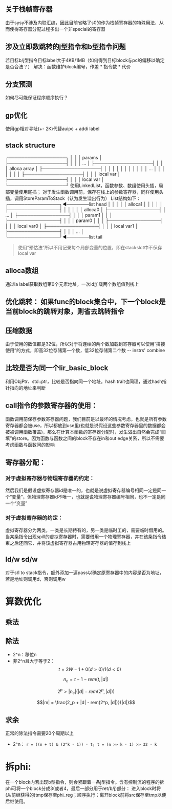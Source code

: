 ## 关于栈帧寄存器

由于sysy不涉及内联汇编，因此目前省略了s0的作为栈帧寄存器的特殊用法，从而使得寄存器分配过程多出一个非special的寄存器

## 涉及立即数跳转的j型指令和b型指令问题

若目标b/j型指令目标label大于4KB/1MB（如何得到目标block与pc的偏移以确定是否合法？）
解决：函数维护block编号，作差 \* 指令数 \* 代价

## 分支预测

如何尽可能保证程序顺序执行？

## gp优化

使用gp相对寻址(+- 2K)代替auipc + addi label

## stack structure

┌──────────────────┐
│                  │
│     params       │
├──────────────────┤
│                  │
│       ...        │
├──────────────────┤
│                  │
│   alloca array   │
├──────────────────┤
│                  │
│                  │
│                  │
│                  │
│                  │
│       ...        │
│                  │
│                  │
│                  │
├──────────────────┤
│                  │
│     local var    │
├──────────────────┤
│                  │
│     local var    │
└──────────────────┘
使用LinkedList，函数参数、数组使用头插，局部变量使用尾插；
对于发生函数调用前，保存在栈上的参数寄存器，同样使用头插，调用StoreParamToStack（认为发生溢出行为）
List结构如下：
┌────────────────┐◄───────list head
│                │
│                │
│    alloca1     │
│                │
│                │
├────────────────┤
│                │
│                │
│    alloca0     │
├────────────────┤
│      ...       │
├────────────────┤
│                │
│     param1     │
│                │
├────────────────┤
│                │
│     param0     │
│                │
├────────────────┤
│                │
│  local var0    │
├────────────────┤
│                │
│  local var1    │
├────────────────┤
│                │
│      ...       │
└────────────────┘◄───────list tail

> 使用“预估法”所以不用记录每个局部变量的位置，即在stackslot中不保存local var

## alloca数组

通过la label获取数组第0个元素地址，一次ld加载两个数组值到栈上

## 优化跳转： 如果func的block集合中，下一个block是当前block的跳转对象，则省去跳转指令

## 压缩数据

由于使用的数值都是32位，所以对于将连续的两个数加载到寄存器可以使用“拼接使用”的方式，即高32位存储第一个数，低32位存储第二个数 -- instrs' combine

## 比较是否为同一个lir_basic_block

利用ObjPtr、std::ptr，比较是否指向同一个地址。hash trait也同理，通过hash指针指向的地址来判断

## call指令的参数寄存器的使用：

函数调用前保存参数寄存器问题，我们目前是以最坏的情况考虑，也就是所有参数寄存器都会被use，所以都放到use里(也就是说假设这些参数寄存器里的数据都会被被调用函数覆盖)，那么在计算本函数的寄存器分配时，发生溢出自然会完成“回填”的store。因为函数与函数之间的block不存在in和out edge关系，所以不需要考虑函数与函数间的影响

## 寄存器分配：

### 对于虚拟寄存器与物理寄存器的约定：

然后我们是假设虚拟寄存器id是唯一的，也就是说虚拟寄存器编号相同一定是同一个“变量”，但物理寄存器id不唯一，也就是说物理寄存器编号相同，也不一定是同一个“变量”

### 对于虚拟寄存器的约定：

虚拟寄存器分为两类，一类是长期持有的，另一类是临时工的，需要临时借用的。当某条指令出现spill的虚拟寄存器时，需要借用一个物理寄存器，并在该条指令结束之后还回它，并将该虚拟寄存器占用物理寄存器的值存到栈上

## ld/w sd/w

对于s/l to stack指令，额外添加一遍pass以确定原寄存器中的内容是否为地址，若是地址则调用d，否则调用w

# 算数优化
## 乘法

##
## 除法
* 2^n：移位n
* 非2^n且大于等于2：
$$t = 2{W - 1} + 0 (d>0) / 1(d<0)$$

$$n_c = t - 1 - rem(t, |d|)$$

$$2^p > |n_c|(|d| - rem(2^p, |d|))$$

$$|m| = \frac{2_p + |d| - rem(2^p, |d|)}{|d|}$$

## 求余
正常的除法指令需要20个周期以上
* 2^n： 
```r = ((n + t) & (2^k - 1)) - t; t = (n >> k - 1) >> 32 - k```


# 拆phi:
在一个block内若出现b型指令，则会紧跟着一条j型指令。含有控制流的程序的拆phi可将一个block分成3(或者4，最后一部分用于ret/b/j)部分：
进入block时将(从前继获得的)tmp保存至phi_reg；顺序执行；离开block前将src保存至tmp以便后继使用。